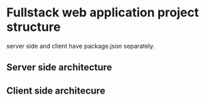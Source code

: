 # Fullstack web application project structure
  server side and client have package.json separately.

## Server side architecture

## Client side architecure
  
